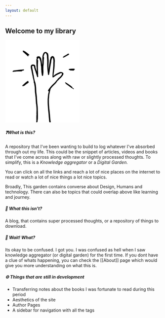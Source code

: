 ```yaml
---
layout: default
---
```

## Welcome to my library

![Alt text](./assets/hello.png)

##### ❓What is this?
A repository that I've been wanting to build to log whatever I've absorbed through out my life. This could be the snippet of articles, videos and books that I've come across along with raw or slightly processed thoughts. To simplify, this is a *Knowledge aggregator* or a *Digital Garden.*

You can click on all the links and reach a lot of nice places on the internet to read or watch a lot of nice things  a lot nice topics.

Broadly, This garden contains converse about Design, Humans and technology. There can also be topics that could overlap above like learning and journey.

##### 🚫 What this isn't?
A blog, that contains super processed thoughts, or a repository of things to download.

##### 🫤 Wait! What?
Its okay to be confused. I got you. I was confused as hell when I saw knowledge aggregator (or digital garden) for the first time. If you dont have a clue of whats happening, you can check the [[About]]  page which would give you more understanding on what this is.

##### ⚙️ Things that are still in development
- Transferring notes about the books I was fortunate to read during this period
- Aesthetics of the site
- Author Pages
- A sidebar for navigation with all the tags
